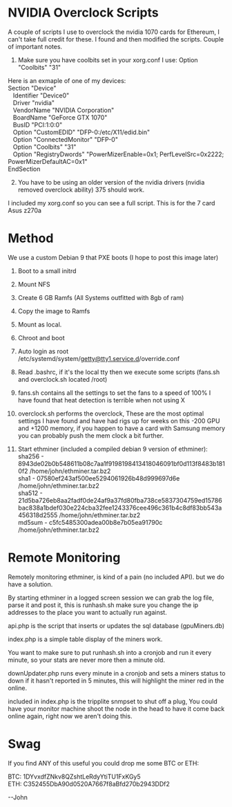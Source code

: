 # NVIDIA Overclock Scripts
A couple of scripts I use to overclock the nvidia 1070 cards for Ethereum, I can't take full credit for these.  I found and then modified the scripts.  Couple of important notes.

1.  Make sure you have coolbits set in your xorg.conf 
I use: Option         "Coolbits" "31"

Here is an exmaple of one of my devices:<br />
Section "Device"<br />
&nbsp;&nbsp;&nbsp;Identifier     "Device0"<br />
&nbsp;&nbsp;&nbsp;Driver         "nvidia"<br />
&nbsp;&nbsp;&nbsp;VendorName     "NVIDIA Corporation"<br />
&nbsp;&nbsp;&nbsp;BoardName      "GeForce GTX 1070"<br />
&nbsp;&nbsp;&nbsp;BusID          "PCI:1:0:0"<br />
&nbsp;&nbsp;&nbsp;Option         "CustomEDID" "DFP-0:/etc/X11/edid.bin"<br />
&nbsp;&nbsp;&nbsp;Option         "ConnectedMonitor" "DFP-0"<br />
&nbsp;&nbsp;&nbsp;Option         "Coolbits" "31"<br />
&nbsp;&nbsp;&nbsp;Option  "RegistryDwords" "PowerMizerEnable=0x1; PerfLevelSrc=0x2222; PowerMizerDefaultAC=0x1"<br />
EndSection<br />

2.  You have to be using an older version of the nvidia drivers (nvidia removed overclock ability) 375 should work.


I included my xorg.conf so you can see a full script.  This is for the 7 card Asus z270a


# Method
We use a custom Debian 9 that PXE boots (I hope to post this image later)

1.  Boot to a small initrd

2.  Mount NFS

3.  Create 6 GB Ramfs (All Systems outfitted with 8gb of ram)

4.  Copy the image to Ramfs

5.  Mount as local.

6.  Chroot and boot

7.  Auto login as root /etc/systemd/system/getty@tty1.service.d/override.conf

8.  Read .bashrc, if it's the local tty then we execute some scripts (fans.sh and overclock.sh located /root)

9.  fans.sh contains all the settings to set the fans to a speed of 100% I have found that heat detection is terrible when not using X

10.  overclock.sh performs the overclock, These are the most optimal settings I have found and have had rigs up for weeks on this -200 GPU and +1200 memory, if you happen to have a card with Samsung memory you can probably push the mem clock a bit further.

11.  Start ethminer (included a compiled debian 9 version of ethminer):<br />
	sha256 - 8943de02b0b548611b08c7aa1f9198198413418046091bf0d113f8483b1810f2  /home/john/ethminer.tar.bz2<br />
	sha1 - 07580ef243af500ee5294061926b48d999697d6e  /home/john/ethminer.tar.bz2<br />
	sha512 - 21d5ba726eb8aa2fadf0de24af9a37fd80fba738ce5837304759ed15786bac838a1bdef030e224cba32fee1243376cee496c361b4c8df83bb543a456318d2555  /home/john/ethminer.tar.bz2<br />
	md5sum - c5fc5485300adea00b8e7b05ea91790c  /home/john/ethminer.tar.bz2<br />

# Remote Monitoring

Remotely monitoring ethminer, is kind of a pain (no included API).  but we do have a solution.

By starting ethminer in a logged screen session we can grab the log file, parse it and post it, this is runhash.sh make sure you change the ip addresses to the place you want to actually run against.

api.php is the script that inserts or updates the sql database (gpuMiners.db)

index.php is a simple table display of the miners work.

You want to make sure to put runhash.sh into a cronjob and run it every minute, so your stats are never more then a minute old.

downUpdater.php runs every minute in a cronjob and sets a miners status to down if it hasn't reported in 5 minutes, this will highlight the miner red in the online.

included in index.php is the tripplite snmpset to shut off a plug, You could have your monitor machine shoot the node in the head to have it come back online again, right now we aren't doing this.

# Swag

If you find ANY of this useful you could drop me some BTC or ETH:

BTC: 1DYvxdfZNkv8QZshtLeRdyYtiTU1FxKGy5<br/>
ETH: C352455DbA90d0520A7667f8aBfd270b2943DDf2<br />


--John

